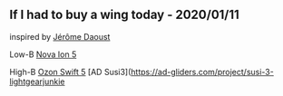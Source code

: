 ## If I had to buy a wing today - 2020/01/11
inspired by [Jérôme Daoust](https://www.expandingknowledge.com/Jerome/PG/Gear/Best/Wing.htm)

Low-B
[Nova Ion 5](https://www.nova.eu/en/gliders/ion-5/)

High-B
[Ozon Swift 5](https://www.flyozone.com/paragliders/products/gliders/swift-5)
[AD Susi3](https://ad-gliders.com/project/susi-3-lightgearjunkie
